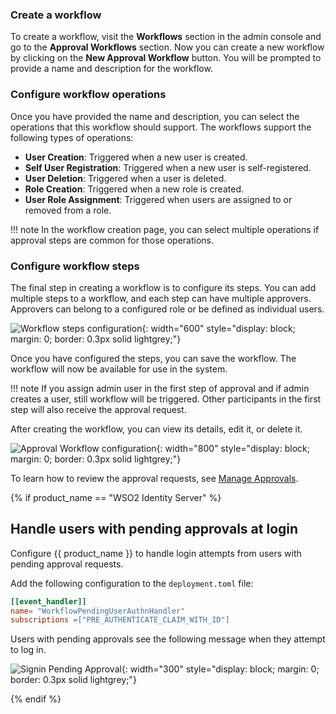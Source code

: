 ### Create a workflow

To create a workflow, visit the **Workflows** section in the admin console and go to the **Approval Workflows** section.
Now you can create a new workflow by clicking on the **New Approval Workflow** button. You will be prompted to provide a
 name and description for the workflow.

### Configure workflow operations

Once you have provided the name and description, you can select the operations that this workflow should support.
The workflows support the following types of operations:

- **User Creation**: Triggered when a new user is created.
- **Self User Registration**: Triggered when a new user is self-registered.
- **User Deletion**: Triggered when a user is deleted.
- **Role Creation**: Triggered when a new role is created.
- **User Role Assignment**: Triggered when users are assigned to or removed from a role.

!!! note
    In the workflow creation page, you can select multiple operations if approval steps are common for those operations.

### Configure workflow steps

The final step in creating a workflow is to configure its steps. You can add multiple steps to a workflow, and each step can have multiple approvers. Approvers can belong to a configured role or be defined as individual users.

![Workflow steps configuration]({{base_path}}/assets/img/guides/workflows/workflow-steps-configuration.png){: width="600" style="display: block; margin: 0; border: 0.3px solid lightgrey;"}

Once you have configured the steps, you can save the workflow. The workflow will now be available for use in the system.

!!! note
    If you assign admin user in the first step of approval and if admin creates a user, still workflow will be triggered.
    Other participants in the first step will also receive the approval request.

After creating the workflow, you can view its details, edit it, or delete it.

![Approval Workflow configuration]({{base_path}}/assets/img/guides/workflows/workflow-approval-edit.png){: width="800" style="display: block; margin: 0; border: 0.3px solid lightgrey;"}

To learn how to review the approval requests, see [Manage Approvals]({{base_path}}/guides/user-self-service/manage-approvals/).

{% if product_name == "WSO2 Identity Server" %}

## Handle users with pending approvals at login

Configure {{ product_name }} to handle login attempts from users with pending approval requests.

Add the following configuration to the `deployment.toml` file:

```toml
[[event_handler]]
name= "WorkflowPendingUserAuthnHandler"
subscriptions =["PRE_AUTHENTICATE_CLAIM_WITH_ID"]
```

Users with pending approvals see the following message when they attempt to log in.

![Signin Pending Approval]({{base_path}}/assets/img/guides/workflows/signin-pending-approval.png){: width="300" style="display: block; margin: 0; border: 0.3px solid lightgrey;"}

{% endif %}
